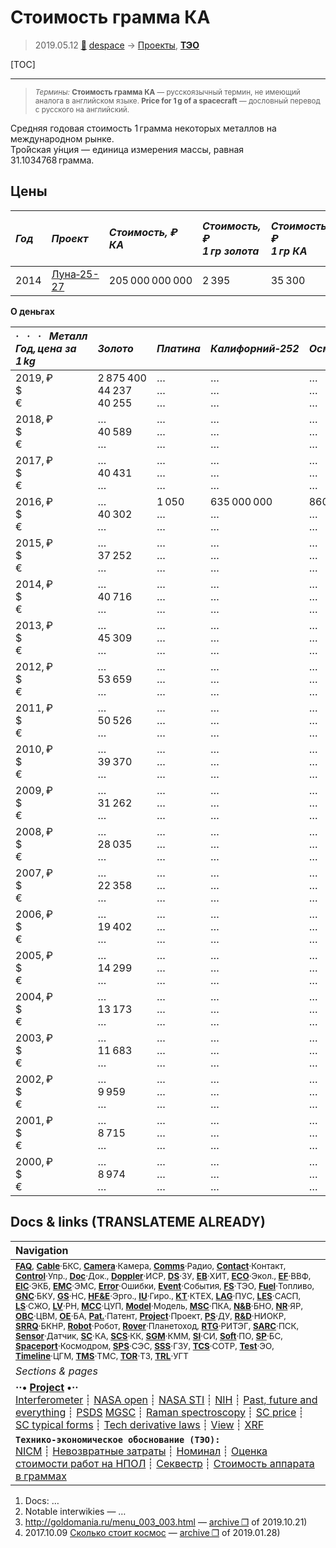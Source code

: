 # Стоимость грамма КА
> 2019.05.12 [🚀](../index/index.md) [despace](index.md) → [Проекты](project.md), **[ТЭО](fs.md)**

[TOC]

---

> <small>*Термины:* **Стоимость грамма КА** — русскоязычный термин, не имеющий аналога в английском языке. **Price for 1 g of a spacecraft** — дословный перевод с русского на английский.</small>

Средняя годовая стоимость 1 грамма некоторых металлов на международном рынке.  
Тро́йская у́нция — единица измерения массы, равная 31.1034768 грамма.



## Цены

|*Год*|*Проект*|*Стоимость, ₽<br> КА*|*Стоимость, ₽<br> 1 гр золота*|*Стоимость, ₽<br> 1 гр КА*|*Стоимость, ₽<br> 1 Мб (инф. на Землю)*|
|:--|:--|:--|:--|:--|:--|
|2014|[Луна‑25-27](луна_26.md)|205 000 000 000|2 395|35 300|78 ‑ 162|

**О деньгах**

|*·     ·     ·     Металл<br>Год, цена за 1 kg*|*Золото*|*Платина*|*Калифорний‑252*|*Осмий*|*Осмий‑187*|*Палладий*|*Родий*|
|:--|:--|:--|:--|:--|:--|:--|:--|
|2019, ₽<br>$<br>€|2 875 400<br> 44 237<br> 40 255|…<br> …<br> …|…<br> …<br> …|…<br> …<br> …|…<br> …<br> …|…<br> …<br> …|…<br> …<br> …|
|2018, ₽<br>$<br>€|…<br> 40 589<br> …|…<br> …<br> …|…<br> …<br> …|…<br> …<br> …|…<br> …<br> …|…<br> …<br> …|…<br> …<br> …|
|2017, ₽<br>$<br>€|…<br> 40 431<br> …|…<br> …<br> …|…<br> …<br> …|…<br> …<br> …|…<br> …<br> …|…<br> …<br> …|…<br> …<br> …|
|2016, ₽<br>$<br>€|…<br> 40 302<br> …|1 050<br> …<br> …|635 000 000<br> …<br> …|860<br> …<br> …|1 270 000<br> …<br> …|2 300<br> …<br> …|730<br> …<br> …|
|2015, ₽<br>$<br>€|…<br> 37 252<br> …|…<br> …<br> …|…<br> …<br> …|…<br> …<br> …|…<br> …<br> …|…<br> …<br> …|…<br> …<br> …|
|2014, ₽<br>$<br>€|…<br> 40 716<br> …|…<br> …<br> …|…<br> …<br> …|…<br> …<br> …|…<br> …<br> …|…<br> …<br> …|…<br> …<br> …|
|2013, ₽<br>$<br>€|…<br> 45 309<br> …|…<br> …<br> …|…<br> …<br> …|…<br> …<br> …|…<br> …<br> …|…<br> …<br> …|…<br> …<br> …|
|2012, ₽<br>$<br>€|…<br> 53 659<br> …|…<br> …<br> …|…<br> …<br> …|…<br> …<br> …|…<br> …<br> …|…<br> …<br> …|…<br> …<br> …|
|2011, ₽<br>$<br>€|…<br> 50 526<br> …|…<br> …<br> …|…<br> …<br> …|…<br> …<br> …|…<br> …<br> …|…<br> …<br> …|…<br> …<br> …|
|2010, ₽<br>$<br>€|…<br> 39 370<br> …|…<br> …<br> …|…<br> …<br> …|…<br> …<br> …|…<br> …<br> …|…<br> …<br> …|…<br> …<br> …|
|2009, ₽<br>$<br>€|…<br> 31 262<br> …|…<br> …<br> …|…<br> …<br> …|…<br> …<br> …|…<br> …<br> …|…<br> …<br> …|…<br> …<br> …|
|2008, ₽<br>$<br>€|…<br> 28 035<br> …|…<br> …<br> …|…<br> …<br> …|…<br> …<br> …|…<br> …<br> …|…<br> …<br> …|…<br> …<br> …|
|2007, ₽<br>$<br>€|…<br> 22 358<br> …|…<br> …<br> …|…<br> …<br> …|…<br> …<br> …|…<br> …<br> …|…<br> …<br> …|…<br> …<br> …|
|2006, ₽<br>$<br>€|…<br> 19 402<br> …|…<br> …<br> …|…<br> …<br> …|…<br> …<br> …|…<br> …<br> …|…<br> …<br> …|…<br> …<br> …|
|2005, ₽<br>$<br>€|…<br> 14 299<br> …|…<br> …<br> …|…<br> …<br> …|…<br> …<br> …|…<br> …<br> …|…<br> …<br> …|…<br> …<br> …|
|2004, ₽<br>$<br>€|…<br> 13 173<br> …|…<br> …<br> …|…<br> …<br> …|…<br> …<br> …|…<br> …<br> …|…<br> …<br> …|…<br> …<br> …|
|2003, ₽<br>$<br>€|…<br> 11 683<br> …|…<br> …<br> …|…<br> …<br> …|…<br> …<br> …|…<br> …<br> …|…<br> …<br> …|…<br> …<br> …|
|2002, ₽<br>$<br>€|…<br> 9 959<br> …|…<br> …<br> …|…<br> …<br> …|…<br> …<br> …|…<br> …<br> …|…<br> …<br> …|…<br> …<br> …|
|2001, ₽<br>$<br>€|…<br> 8 715<br> …|…<br> …<br> …|…<br> …<br> …|…<br> …<br> …|…<br> …<br> …|…<br> …<br> …|…<br> …<br> …|
|2000, ₽<br>$<br>€|…<br> 8 974<br> …|…<br> …<br> …|…<br> …<br> …|…<br> …<br> …|…<br> …<br> …|…<br> …<br> …|…<br> …<br> …|



<p style="page-break-after:always"> </p>

## Docs & links (TRANSLATEME ALREADY)
|Navigation|
|:--|
|<small>**[FAQ](faq.md)**, **[Cable](cable.md)**·БКС, **[Camera](cam.md)**·Камера, **[Comms](comms.md)**·Радио, **[Contact](contact.md)**·Контакт, **[Control](control.md)**·Упр., **[Doc](doc.md)**·Док., **[Doppler](doppler.md)**·ИСР, **[DS](ds.md)**·ЗУ, **[EB](eb.md)**·ХИТ, **[ECO](ecology.md)**·Экол., **[EF](ef.md)**·ВВФ, **[ElC](elc.md)**·ЭКБ, **[EMC](emc.md)**·ЭМС, **[Error](error.md)**·Ошибки, **[Event](event.md)**·События, **[FS](fs.md)**·ТЭО, **[Fuel](fuel.md)**·Топливо, **[GNC](gnc.md)**·БКУ, **[GS](scs.md)**·НС, **[HF&E](hfe.md)**·Эрго., **[IU](iu.md)**·Гиро., **[KT](kt.md)**·КТЕХ, **[LAG](lag.md)**·ПУC, **[LES](les.md)**·САСП, **[LS](ls.md)**·СЖО, **[LV](lv.md)**·РН, **[MCC](mcc.md)**·ЦУП, **[Model](model.md)**·Модель, **[MSC](sc.md)**·ПКА, **[N&B](nnb.md)**·БНО, **[NR](nr.md)**·ЯР, **[OBC](obc.md)**·ЦВМ, **[OE](oe.md)**·БА, **[Pat.](патент.md)**·Патент, **[Project](project.md)**·Проект, **[PS](ps.md)**·ДУ, **[R&D](rnd.md)**·НИОКР, **[SRRQ](srrq.md)**·БКНР, **[Robot](robotics.md)**·Робот, **[Rover](rover.md)**·Планетоход, **[RTG](rtg.md)**·РИТЭГ, **[SARC](sarc.md)**·ПСК, **[Sensor](sensor.md)**·Датчик, **[SC](sc.md)**·КА, **[SCS](scs.md)**·КК, **[SGM](sgm.md)**·КММ, **[SI](si.md)**·СИ, **[Soft](soft.md)**·ПО, **[SP](sp.md)**·БС, **[Spaceport](spaceport.md)**·Космодром, **[SPS](sps.md)**·СЭС, **[SSS](sss.md)**·ГЗУ, **[TCS](tcs.md)**·СОТР, **[Test](test.md)**·ЭО, **[Timeline](timeline.md)**·ЦГМ, **[TMS](tms.md)**·ТМС, **[TOR](tor.md)**·ТЗ, **[TRL](trl.md)**·УГТ</small>|
|*Sections & pages*|
|**··• [Project](project.md) •··**<br> [Interferometer](interferometer.md) ┊ [NASA open](nasa_open.md) ┊ [NASA STI](nasa_sti.md) ┊ [NIH](nih.md) ┊ [Past, future and everything](pfaeverything.md) ┊ [PSDS](us_psds.md) [MGSC](mgsc.md) ┊ [Raman spectroscopy](raman_spsc.md) ┊ [SC price](sc_price.md) ┊ [SC typical forms](sc_ts.md) ┊ [Tech derivative laws](td_laws.md) ┊ [View](view.md) ┊ [XRF](xrf.md)|
|**`Технико‑экономическое обоснование (ТЭО):`**<br> [NICM](nicm.md) ┊ [Невозвратные затраты](sunk_cost.md) ┊ [Номинал](nominal.md) ┊ [Оценка стоимости работ на НПОЛ](zz_lav.md) ┊ [Секвестр](budget_seq.md) ┊ [Стоимость аппарата в граммах](sc_price.md)|

   1. Docs: …
   1. Notable interwikies — …
   1. <http://goldomania.ru/menu_003_003.html> — [archive ❐](f/archive/20191021_1.pdf) of 2019.10.21)
   1. 2017.10.09 [Сколько стоит космос](https://habr.com/ru/post/373875/) — [archive ❐](f/archive/20171009_1.pdf) of 2019.01.28)

